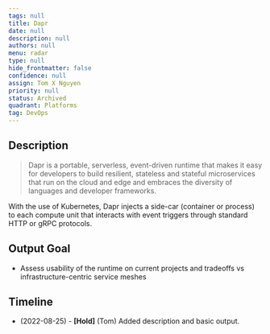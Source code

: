 ```yaml
---
tags: null
title: Dapr
date: null
description: null
authors: null
menu: radar
type: null
hide_frontmatter: false
confidence: null
assign: Tom X Nguyen
priority: null
status: Archived
quadrant: Platforms
tag: DevOps
---
```


## Description
> Dapr is a portable, serverless, event-driven runtime that makes it easy for developers to build resilient, stateless and stateful microservices that run on the cloud and edge and embraces the diversity of languages and developer frameworks.

With the use of Kubernetes, Dapr injects a side-car (container or process) to each compute unit that interacts with event triggers through standard HTTP or gRPC protocols.

## Output Goal
* Assess usability of the runtime on current projects and tradeoffs vs infrastructure-centric service meshes

## Timeline
* (2022-08-25) - **[Hold]** (Tom) Added description and basic output.